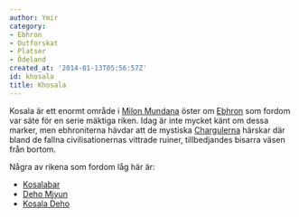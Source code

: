 ```yaml
---
author: Ymir
category:
- Ebhron
- Outforskat
- Platser
- Ödeland
created_at: '2014-01-13T05:56:57Z'
id: khosala
title: Khosala
---
```

Kosala är ett enormt område i [Milon Mundana] öster om [Ebhron] som fordom var säte för en serie mäktiga riken. Idag är inte mycket känt om dessa marker, men ebhroniterna hävdar att de mystiska [Chargulerna] härskar där bland de fallna civilisationernas vittrade ruiner, tillbedjandes bisarra väsen från bortom.

Några av rikena som fordom låg här är:

-   [Kosalabar]
-   [Deho Mjyun]
-   [Kosala Deho]

  [Milon Mundana]: Milon_Mundana
  [Ebhron]: Ebhron
  [Chargulerna]: Chargulerna
  [Kosalabar]: Kosalabar
  [Deho Mjyun]: Deho_Mjyun
  [Kosala Deho]: Kosala_Deho